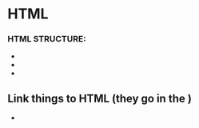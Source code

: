 # HTML

### HTML STRUCTURE:

- <html>
- <head>
- <body>

## Link things to HTML (they go in the <head>)

- <script> => Add JS scripts to HTML
- <link> => Mainly to connect CSS stylesheets
- <meta> => metadata to our page (can be description or other things)

## Content Tags

- <div> => Boxes to generate structure and group elements together

### Texts

- <p> => paragraph
- <h1> <h2> => titles/headers
- <span> => inline text

- <a href="someweburl">Go to page</a> => Links ()
- <img src="someweburl" alt="">

- <form> => To wrap input/labels/select
- <label> => To label a field
- <input type="text"> => Input field (can have different types )
- <textarea>
- <select> & <option> => Select creates the dropdown and wraps all the option
- <ul> & <li> => <ul> declares a list and the <li> are the list items inside of it.

- <button>
- <i>
